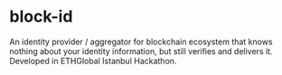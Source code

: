 # block-id
An identity provider / aggregator for blockchain ecosystem that knows nothing about your identity information, but still verifies and delivers it. Developed in ETHGlobal Istanbul Hackathon.
